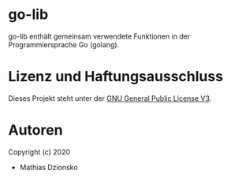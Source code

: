 # go-lib

go-lib enthält gemeinsam verwendete Funktionen in der Programmiersprache Go (golang).

# Lizenz und Haftungsausschluss

Dieses Projekt steht unter der [GNU General Public License V3](LICENSE.txt).

# Autoren

Copyright (c) 2020

* Mathias Dzionsko
